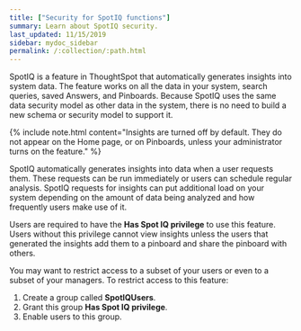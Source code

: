 ```yaml
---
title: ["Security for SpotIQ functions"]
summary: Learn about SpotIQ security.
last_updated: 11/15/2019
sidebar: mydoc_sidebar
permalink: /:collection/:path.html
---
```


SpotIQ is a feature in ThoughtSpot that automatically generates insights into
system data. The feature works on all the data in your system, search queries,
saved Answers, and Pinboards. Because SpotIQ uses the same data security model
as other data in the system, there is no need to build a new schema or security
model to support it.

{% include note.html content="Insights are turned off by default. They do not appear on the Home page, or on Pinboards, unless your administrator turns on the feature." %}

SpotIQ automatically generates insights into data when a user requests them.
These requests can be run immediately or users can schedule regular analysis.
SpotIQ requests for insights can put additional load on your system depending on
the amount of data being analyzed and how frequently users make use of it.

Users are required to have the **Has Spot IQ privilege** to use this feature.
Users without this privilege cannot view insights unless the users that
generated the insights add them to a pinboard and share the pinboard with others.

You may want to restrict access to a subset of your users or even to a subset of
your managers. To restrict access to this feature:

1. Create a group called **SpotIQUsers**.
2. Grant this group **Has Spot IQ privilege**.
3. Enable users to this group.
